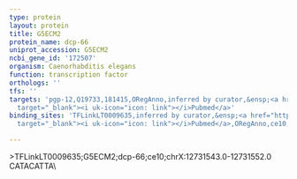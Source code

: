 ```yaml
---
type: protein
layout: protein
title: G5ECM2
protein_name: dcp-66
uniprot_accession: G5ECM2
ncbi_gene_id: '172507'
organism: Caenorhabditis elegans
function: transcription factor
orthologs: ''
tfs: ''
targets: 'pgp-12,Q19733,181415,ORegAnno,inferred by curator,&ensp;<a href="https://www.ncbi.nlm.nih.gov/pubmed/?term=16159881%5Buid%5D+OR+26578589%5Buid%5D"
  target="_blank"><i uk-icon="icon: link"></i>Pubmed</a>'
binding_sites: 'TFLinkLT0009635,inferred by curator,&ensp;<a href="https://www.ncbi.nlm.nih.gov/pubmed/?term=16159881%5Buid%5D"
  target="_blank"><i uk-icon="icon: link"></i>Pubmed</a>,ORegAnno,ce10,chrX,12731543,12731552,+'

---
```

\>TFLinkLT0009635;G5ECM2;dcp-66;ce10;chrX:12731543.0-12731552.0\CATACATTA\